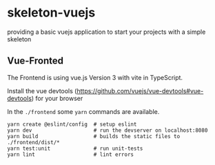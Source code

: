 # skeleton-vuejs
providing a basic vuejs application to start your projects with a simple skeleton


## Vue-Fronted

The Frontend is using vue.js Version 3 with vite in TypeScript.  

Install the vue devtools (https://github.com/vuejs/vue-devtools#vue-devtools) for your browser  


In the `./frontend` some `yarn` commands are available.

    yarn create @eslint/config  # setup eslint
    yarn dev                    # run the devserver on localhost:8080
    yarn build                  # builds the static files to ./frontend/dist/*
    yarn test:unit              # run unit-tests
    yarn lint                   # lint errors
